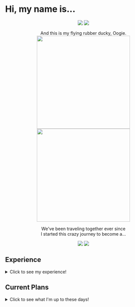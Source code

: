  # Hi, my name is...
<p align="center"> 
 
<img src="https://user-images.githubusercontent.com/96272858/158092528-41c19c45-42c5-4583-86c2-a095b58832e1.gif#gh-light-mode-only">
 
<img src="https://user-images.githubusercontent.com/96272858/158092524-702c68ac-8ab7-40e1-99fa-b0ce1c1d95f0.gif#gh-dark-mode-only">

</p>

<p align="center"> 
  And this is my flying rubber ducky, Oogie. <br>
 
  <img height="300rem" src="https://user-images.githubusercontent.com/96272858/158090308-406b0009-d2f0-4458-a7d0-d6b303b71bac.gif#gh-light-mode-only">
 
  <img height="300rem" src="https://user-images.githubusercontent.com/96272858/158090843-ea7b9dd4-919a-4907-9b67-44b44913e74f.gif#gh-dark-mode-only">

</p>



<p align="center">
We've been traveling together ever since <br>
I started this crazy journey to become a...
</p>

<p align="center"> 
 
<img src="https://user-images.githubusercontent.com/96272858/158096144-f52c8ff5-38db-4f07-bf26-842ab4ec29fc.gif#gh-light-mode-only">
 
<img src="https://user-images.githubusercontent.com/96272858/158096174-1138cba3-eb6d-48b3-ae44-fcdf7d2db826.gif#gh-dark-mode-only">

</p>





## Experience

<details>
 <br>
<summary>Click to see my experience!</summary>
<br>
<br>
 
 <div align="center"> 
  
  **I'm a full stack developer with over ten years of editing/photography experience whose worked with some of the biggest brands out there**
  
  <img src="https://user-images.githubusercontent.com/96272858/158221346-87236928-f184-4c8c-aefd-8d4a7bc3808d.gif#gh-light-mode-only">
 
  <img src="https://user-images.githubusercontent.com/96272858/158221258-a255336c-eded-4eee-a53d-a1e7d5622bf2.gif#gh-dark-mode-only">
  
  <br><br>

  I believe it was Bruno Mars who said, <br>
  
  **"Don't believe me, just watch... my editing reel below!"**
  <br><br><br><br>
  
  <a href="https://youtu.be/X8-dTGKKctE" target="_blank">
   
   <img src="https://user-images.githubusercontent.com/96272858/158224198-4e1350dd-2b5b-4db6-a425-a1d6af82f4c3.gif#gh-light-mode-only" alt="Reel" />
     
  </a>

  <div align="center">
   
</details>
  
## Current Plans

<details>
 <br>
<summary>Click to see what I'm up to these days!</summary>
<br>
<br>
 
 <div align="center"> 
  
  **Right now I'm working as the lead full stack developer of a socially conscious, beauty/e-commerce site called "Strand". Products are meant to keep your strands beautiful and connected to those out there feeling stranded due to lack of support. Products are natural and proceeds go to help the underprivileged and overlooked. This will be built using a MongoDB, Express, Node.js, SASS, React, and Stripe API as of right now. **
  
<img width="1919" alt="Strand_Preview" src="https://user-images.githubusercontent.com/96272858/159203109-25d43943-32f1-4cde-80d1-55391790f0ed.PNG">


  <div align="center">
   
</details>



<!--
**Code-With-Kev/Code-With-Kev** is a ✨ _special_ ✨ repository because its `README.md` (this file) appears on your GitHub profile.

Here are some ideas to get you started:

- 🔭 I’m currently working on ...
- 🌱 I’m currently learning ...
- 👯 I’m looking to collaborate on ...
- 🤔 I’m looking for help with ...
- 💬 Ask me about ...![Uploading FullStack.gif…]()

- 📫 How to reach me: ...
- 😄 Pronouns: ...
- ⚡ Fun fact: ...
-->
